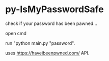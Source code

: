 # py-IsMyPasswordSafe
check if your password has been pawned...

open cmd

run "python main.py "password".

uses https://haveibeenpwned.com/ API.
